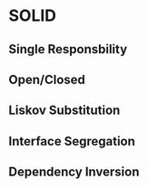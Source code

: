 # SOLID

## Single Responsbility

## Open/Closed

## Liskov Substitution

## Interface Segregation

## Dependency Inversion

